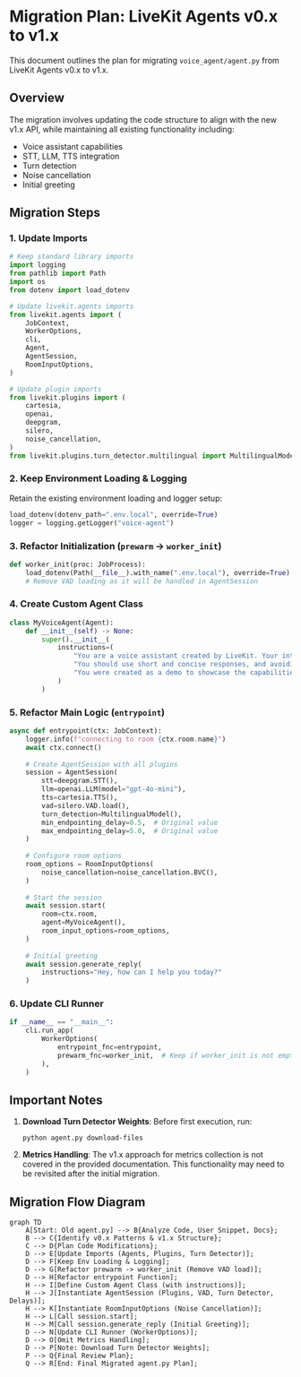 # Migration Plan: LiveKit Agents v0.x to v1.x

This document outlines the plan for migrating `voice_agent/agent.py` from LiveKit Agents v0.x to v1.x.

## Overview

The migration involves updating the code structure to align with the new v1.x API, while maintaining all existing functionality including:
- Voice assistant capabilities
- STT, LLM, TTS integration
- Turn detection
- Noise cancellation
- Initial greeting

## Migration Steps

### 1. Update Imports

```python
# Keep standard library imports
import logging
from pathlib import Path
import os
from dotenv import load_dotenv

# Update livekit.agents imports
from livekit.agents import (
    JobContext,
    WorkerOptions,
    cli,
    Agent,
    AgentSession,
    RoomInputOptions,
)

# Update plugin imports
from livekit.plugins import (
    cartesia,
    openai,
    deepgram,
    silero,
    noise_cancellation,
)
from livekit.plugins.turn_detector.multilingual import MultilingualModel
```

### 2. Keep Environment Loading & Logging

Retain the existing environment loading and logger setup:

```python
load_dotenv(dotenv_path=".env.local", override=True)
logger = logging.getLogger("voice-agent")
```

### 3. Refactor Initialization (`prewarm` -> `worker_init`)

```python
def worker_init(proc: JobProcess):
    load_dotenv(Path(__file__).with_name(".env.local"), override=True)
    # Remove VAD loading as it will be handled in AgentSession
```

### 4. Create Custom Agent Class

```python
class MyVoiceAgent(Agent):
    def __init__(self) -> None:
        super().__init__(
            instructions=(
                "You are a voice assistant created by LiveKit. Your interface with users will be voice. "
                "You should use short and concise responses, and avoiding usage of unpronouncable punctuation. "
                "You were created as a demo to showcase the capabilities of LiveKit's agents framework."
            )
        )
```

### 5. Refactor Main Logic (`entrypoint`)

```python
async def entrypoint(ctx: JobContext):
    logger.info(f"connecting to room {ctx.room.name}")
    await ctx.connect()
    
    # Create AgentSession with all plugins
    session = AgentSession(
        stt=deepgram.STT(),
        llm=openai.LLM(model="gpt-4o-mini"),
        tts=cartesia.TTS(),
        vad=silero.VAD.load(),
        turn_detection=MultilingualModel(),
        min_endpointing_delay=0.5,  # Original value
        max_endpointing_delay=5.0,  # Original value
    )
    
    # Configure room options
    room_options = RoomInputOptions(
        noise_cancellation=noise_cancellation.BVC(),
    )
    
    # Start the session
    await session.start(
        room=ctx.room,
        agent=MyVoiceAgent(),
        room_input_options=room_options,
    )
    
    # Initial greeting
    await session.generate_reply(
        instructions="Hey, how can I help you today?"
    )
```

### 6. Update CLI Runner

```python
if __name__ == "__main__":
    cli.run_app(
        WorkerOptions(
            entrypoint_fnc=entrypoint,
            prewarm_fnc=worker_init,  # Keep if worker_init is not empty
        ),
    )
```

## Important Notes

1. **Download Turn Detector Weights**: Before first execution, run:
   ```
   python agent.py download-files
   ```

2. **Metrics Handling**: The v1.x approach for metrics collection is not covered in the provided documentation. This functionality may need to be revisited after the initial migration.

## Migration Flow Diagram

```mermaid
graph TD
    A[Start: Old agent.py] --> B{Analyze Code, User Snippet, Docs};
    B --> C{Identify v0.x Patterns & v1.x Structure};
    C --> D{Plan Code Modifications};
    D --> E[Update Imports (Agents, Plugins, Turn Detector)];
    D --> F[Keep Env Loading & Logging];
    D --> G[Refactor prewarm -> worker_init (Remove VAD load)];
    D --> H[Refactor entrypoint Function];
    H --> I[Define Custom Agent Class (with instructions)];
    H --> J[Instantiate AgentSession (Plugins, VAD, Turn Detector, Delays)];
    H --> K[Instantiate RoomInputOptions (Noise Cancellation)];
    H --> L[Call session.start];
    H --> M[Call session.generate_reply (Initial Greeting)];
    D --> N[Update CLI Runner (WorkerOptions)];
    D --> O[Omit Metrics Handling];
    D --> P[Note: Download Turn Detector Weights];
    P --> Q{Final Review Plan};
    Q --> R[End: Final Migrated agent.py Plan];
